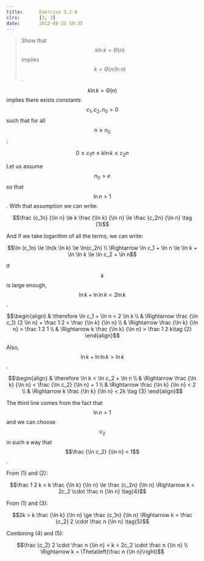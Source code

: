 ```yaml
---
title:      Exercise 3.2-8
clrs:       [3, 2]
date:       2012-08-25 19:35
---
```


>Show that $$k \ln k = \Theta(n)$$ implies $$k = \Theta(n/ \ln n)$$.

$$k \ln k = \Theta(n)$$ implies there exists constants $$c_1, c_2, n_0 > 0$$ such that for all $$n \ge n_0$$:

$$0 \le c_1n \le k \ln k \le c_2n$$

Let us assume $$n_0 > e$$ so that $$\ln n > 1$$. With that assumption we can write:

$$\frac {c_1n} {\ln n} \le k \frac {\ln k} {\ln n} \le \frac {c_2n} {\ln n} \tag {1}$$

And if we take logarithm of all the terms, we can write:

$$\ln (c_1n) \le \ln(k \ln k) \le \ln(c_2n) \\
\Rightarrow \ln c_1 + \ln n \le \ln k + \ln \ln k \le \ln c_2 + \ln n$$

If $$k$$ is large enough, $$\ln k + \ln \ln k < 2 \ln k$$.

$$\begin{align}
& \therefore \ln c_1 + \ln n < 2 \ln k \\
& \Rightarrow \frac {\ln c_1} {2 \ln n} + \frac 1 2 < \frac {\ln k} {\ln n} \\
& \Rightarrow \frac {\ln k} {\ln n} > \frac 1 2 1 \\
& \Rightarrow k \frac {\ln k} {\ln n} > \frac 1 2 k\tag {2}
\end{align}$$

Also, $$\ln k + \ln \ln k > \ln k$$.

$$\begin{align}
& \therefore \ln k < \ln c_2 + \ln n \\
& \Rightarrow \frac {\ln k} {\ln n} < \frac {\ln c_2} {\ln n} + 1 \\
& \Rightarrow \frac {\ln k} {\ln n} < 2 \\
& \Rightarrow k \frac {\ln k} {\ln n} < 2k \tag {3}
\end{align}$$

The third line comes from the fact that $$\ln n > 1$$ and we can choose $$c_2$$ in such a way that $$\frac {\ln c_2} {\ln n} < 1$$.

From (1) and (2):

$$\frac 1 2 k < k \frac {\ln k} {\ln n} \le \frac {c_2n} {\ln n} \Rightarrow k < 2c_2 \cdot \frac n {\ln n} \tag{4}$$

From (1) and (3):

$$2k > k \frac {\ln k} {\ln n} \ge \frac {c_1n} {\ln n} \Rightarrow k > \frac {c_2} 2 \cdot \frac n {\ln n} \tag{5}$$


Combining (4) and (5):

$$\frac {c_2} 2 \cdot \frac n {\ln n} < k < 2c_2 \cdot \frac n {\ln n} \\
\Rightarrow k = \Theta\left(\frac n {\ln n}\right)$$